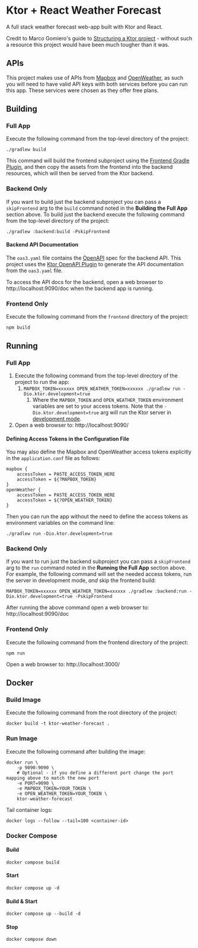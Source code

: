# Ktor + React Weather Forecast

A full stack weather forecast web-app built with Ktor and React.

Credit to Marco Gomiero's guide
to [Structuring a Ktor project](https://www.marcogomiero.com/posts/2021/ktor-project-structure/) - without such a
resource this project would have been much tougher than it was.

## APIs

This project makes use of APIs from [Mapbox](https://www.mapbox.com/) and [OpenWeather](https://openweathermap.org/), as
such you will need to have valid API keys with both services before you can run this app. These services were chosen as
they offer free plans.

## Building

### Full App

Execute the following command from the top-level directory of the project:

`./gradlew build`

This command will build the frontend subproject using
the [Frontend Gradle Plugin](https://github.com/Siouan/frontend-gradle-plugin), and then copy the assets from the
frontend
into the backend resources, which will then be served from the Ktor backend.

### Backend Only

If you want to build just the backend subproject you can pass a `skipFrontend` arg to the `build` command noted in
the **Building the Full App** section above. To build just the backend execute the following command from the
top-level directory of the project:

`./gradlew :backend:build -PskipFrontend`

#### Backend API Documentation

The `oas3.yaml` file contains the [OpenAPI](https://github.com/OAI/OpenAPI-Specification/blob/main/versions/3.0.3.md)
spec for the backend API. This project uses
the [Ktor OpenAPI Plugin](https://ktor.io/docs/server-openapi.html) to generate the API
documentation from the `oas3.yaml` file.

To access the API docs for the backend, open a web browser to http://localhost:9090/doc when the backend app is
running.

### Frontend Only

Execute the following command from the `frontend` directory of the project:

`npm build`

## Running

### Full App

1. Execute the following command from the top-level directory of the project to run the app:
    1. `MAPBOX_TOKEN=xxxxxx OPEN_WEATHER_TOKEN=xxxxxx ./gradlew run -Dio.ktor.development=true`
        1. Where the `MAPBOX_TOKEN` and `OPEN_WEATHER_TOKEN` environment variables are set to your access tokens. Note
           that the `-Dio.ktor.development=true` arg will run the Ktor server
           in [development mode](https://ktor.io/docs/development-mode.html).
2. Open a web browser to: http://localhost:9090/

#### Defining Access Tokens in the Configuration File

You may also define the Mapbox and OpenWeather access tokens explicitly in the `application.conf` file as follows:

```
mapbox {
    accessToken = PASTE_ACCESS_TOKEN_HERE
    accessToken = ${?MAPBOX_TOKEN}
}
openWeather {
    accessToken = PASTE_ACCESS_TOKEN_HERE
    accessToken = ${?OPEN_WEATHER_TOKEN}
}
```

Then you can run the app without the need to define the access tokens as environment variables on the command line:

`./gradlew run -Dio.ktor.development=true`

### Backend Only

If you want to run just the backend subproject you can pass a `skipFrontend` arg to the `run` command noted in the
**Running the Full App** section above. For example, the following command will set the needed access tokens, run the
server in development mode, _and_ skip the frontend build:

`MAPBOX_TOKEN=xxxxxx OPEN_WEATHER_TOKEN=xxxxxx ./gradlew :backend:run -Dio.ktor.development=true -PskipFrontend`

After running the above command open a web browser to:
http://localhost:9090/doc

### Frontend Only

Execute the following command from the frontend directory of the project:

`npm run`

Open a web browser to:
http://localhost:3000/

## Docker

### Build Image

Execute the following command from the root directory of the project:

```shell
docker build -t ktor-weather-forecast .
```

### Run Image

Execute the following command after building the image:

```shell
docker run \
    -p 9090:9090 \
    # Optional - if you define a different port change the port mapping above to match the new port
    -e PORT=9090 \
    -e MAPBOX_TOKEN=YOUR_TOKEN \
    -e OPEN_WEATHER_TOKEN=YOUR_TOKEN \
    ktor-weather-forecast
```

Tail container logs:

```shell
docker logs --follow --tail=100 <container-id>
```

### Docker Compose

#### Build

```shell
docker compose build
```

#### Start

```shell
docker compose up -d
```

#### Build & Start

```shell
docker compose up --build -d
```

#### Stop

```shell
docker compose down
```